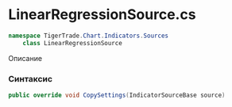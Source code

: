 
# LinearRegressionSource.cs
```csharp
namespace TigerTrade.Chart.Indicators.Sources  
    class LinearRegressionSource
```

Описание

### Синтаксис
```csharp
public override void CopySettings(IndicatorSourceBase source)
```
